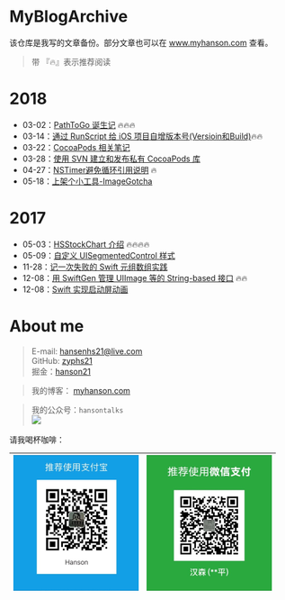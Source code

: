 # MyBlogArchive

该仓库是我写的文章备份。部分文章也可以在 www.myhanson.com 查看。
> 带 『🔥』表示推荐阅读

# 2018

- 03-02：[PathToGo 诞生记](/2018/PathToGo诞生记_20180302.md) 🔥🔥🔥
- 03-14：[通过 RunScript 给 iOS 项目自增版本号(Versioin和Build)](/2018/通过RunScript给iOS项目自增版本号(Versioin和Build)_20180314.md)🔥🔥
- 03-22：[CocoaPods 相关笔记](/2018/CocoaPods相关笔记_20180322.md)
- 03-28：[使用 SVN 建立和发布私有 CocoaPods 库](/2018/使用SVN建立和发布私有CocoaPods库_20180328.md) 
- 04-27：[NSTimer避免循环引用说明](/2018/NSTimer避免循环引用说明.md) 🔥
- 05-18：[上架个小工具-ImageGotcha](/2018/上架个小工具-ImageGotcha)

# 2017

- 05-03：[HSStockChart 介绍](/2017/HSStockChart介绍.md) 🔥🔥🔥🔥
- 05-09：[自定义 UISegmentedControl 样式](/2017/自定义UISegmentedControl样式.md)
- 11-28：[记一次失败的 Swift 元组数组实践](/2017/记一次失败的Swift元组数组实践.md)
- 12-08：[用 SwiftGen 管理 UIImage 等的 String-based 接口](/2017/用SwiftGen管理UIImage等的String-based接口20171208.md) 🔥🔥
- 12-08：[Swift 实现启动屏动画](/2017/Swift实现启动屏动画.md)


# About me

> E-mail: hansenhs21@live.com   
> GitHub: [zyphs21](https://github.com/zyphs21)   
> 掘金：[hanson21](https://juejin.im/user/58748a38a22b9d0058a104d5)

> 我的博客： [myhanson.com](www.myhanson.com)

> 我的公众号：`hansontalks`  
![](https://raw.githubusercontent.com/zyphs21/HSStockChart/master/DemoScreenshot/qrcode_for_hansontalk.jpg)

请我喝杯咖啡：

<img src="https://raw.githubusercontent.com/zyphs21/MyBlogArchive/master/OtherResources/alipay.jpg" width = "223" height = "241" alt="AliPay" align=center /> | <img src="https://raw.githubusercontent.com/zyphs21/MyBlogArchive/master/OtherResources/wechatpay.jpg" width = "223" height = "241" alt="AliPay" align=center />
--------------------- | ---------------------

